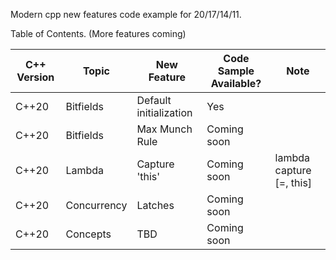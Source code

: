 Modern cpp new features code example for 20/17/14/11.

Table of Contents. (More features coming)

| C++ Version  | Topic | New Feature  | Code Sample Available? | Note |
| ------------- | ------------- | ------------- | ------------- | ------------- |
| C++20 | Bitfields | Default initialization | Yes |  |
| C++20 | Bitfields | Max Munch Rule | Coming soon |  |
| C++20 | Lambda | Capture 'this' | Coming soon | lambda capture [=, this] |
| C++20 | Concurrency | Latches | Coming soon |  |
| C++20 | Concepts | TBD | Coming soon |  |

